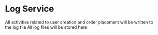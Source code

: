 # Log Service
All activities related to user creation and order placement will be written to the log file
All log files will be stored here
